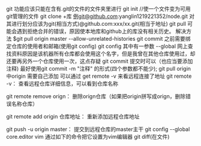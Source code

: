 git 功能应该只能在含有.git的文件的文件夹里进行
git init //使一个文件变为可用git管理的文件
git clone +库  例git@github.com:yanglin1219221352/node.git
                对其进行划分应该为git(相当方式)@github.com:xxx/xx.git(相当于地址)
git pull  可能会遇到拒绝合并的错误，原因使本地库和github上的库没有相关历史。
          解决方法 $git pull origin master --allow-unrelated-histories
git commit 之前需要绑定仓库的使用者和邮箱(使用git config)
git config 其中有一参数 --global 网上查找资料原因是该机器所有仓库都会使用这个名字，但是我曾在其他仓库使用过，却还要再另外一个仓库使用一次，这点存疑
git commit 提交时可以（也应当要添加注释) 最好使用git commit -m "注释" 的形式(四个参数都不能少);
git pull origin 中origin 需要自己添加  可以通过 get remote -v 来看远程连接了地址
git remote -v：                查看远程仓库详细信息，可以看到仓库名称

git remote remove orign：      删除orign仓库（如果把origin拼写成orign，删除错误名称仓库）

git remote add origin 仓库地址：     重新添加远程仓库地址

git push -u origin master：         提交到远程仓库的master主干
git config --global core.editor vim 通过如下的命令把它设置为vim编辑器
git diff(在文件)
